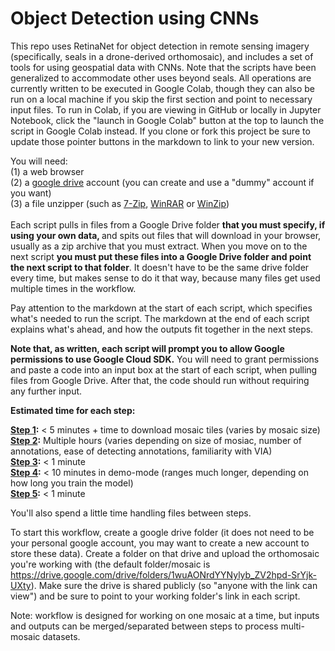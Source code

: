 # Object Detection using CNNs

This repo uses RetinaNet for object detection in remote sensing imagery (specifically, seals in a drone-derived orthomosaic), and includes a set of tools for using geospatial data with CNNs. Note that the scripts have been generalized to accommodate other uses beyond seals. All operations are currently written to be executed in Google Colab, though they can also be run on a local machine if you skip the first section and point to necessary input files. To run in Colab, if you are viewing in GitHub or locally in Jupyter Notebook, click the "launch in Google Colab" button at the top to launch the script in Google Colab instead. If you clone or fork this project be sure to update those pointer buttons in the markdown to link to your new version.

You will need: \
(1) a web browser \
(2) a [google drive](https://www.google.com/intl/en/drive/) account (you can create and use a "dummy" account if you want) \
(3) a file unzipper (such as [7-Zip](https://www.7-zip.org/), [WinRAR](https://www.win-rar.com/) or [WinZip](https://www.winzip.com/)) \
\
Each script pulls in files from a Google Drive folder <b> that you must specify, if using your own data, </b> and spits out files that will download in your browser, usually as a zip archive that you must extract. When you move on to the next script <b> you must put these files into a Google Drive folder and point the next script to that folder</b>. It doesn't have to be the same drive folder every time, but makes sense to do it that way, because many files get used multiple times in the workflow.

Pay attention to the markdown at the start of each script, which specifies what's needed to run the script. The markdown at the end of each script explains what's ahead, and how the outputs fit together in the next steps.

<b>Note that, as written, each script will prompt you to allow Google permissions to use Google Cloud SDK.</b>  You will need to grant permissions and paste a code into an input box at the start of each script, when pulling files from Google Drive. After that, the code should run without requiring any further input.

<b>Estimated time for each step:</b>

<b>[Step 1](https://colab.research.google.com/github/gl7176/GreySealCNN/blob/master/1_orthomosaic_to_tiles.ipynb):</b> < 5 minutes + time to download mosaic tiles (varies by mosaic size) \
<b>[Step 2](https://colab.research.google.com/github/gl7176/GreySealCNN/blob/master/2_VIA_annotations.ipynb):</b> Multiple hours (varies depending on size of mosiac, number of annotations, ease of detecting annotations, familiarity with VIA) \
<b>[Step 3](https://colab.research.google.com/github/gl7176/GreySealCNN/blob/master/3_VIA_to_RetinaNet_subsetted.ipynb):</b> < 1 minute \
<b>[Step 4](https://colab.research.google.com/github/gl7176/GreySealCNN/blob/master/4_CNN_setup_training_testing.ipynb):</b> < 10 minutes in demo-mode (ranges much longer, depending on how long you train the model) \
<b>[Step 5](https://colab.research.google.com/github/gl7176/GreySealCNN/blob/master/5_export_outputs.ipynb):</b> < 1 minute 

You'll also spend a little time handling files between steps.

To start this workflow, create a google drive folder (it does not need to be your personal google account, you may want to create a new account to store these data). Create a folder on that drive and upload the orthomosaic you're working with (the default folder/mosaic is https://drive.google.com/drive/folders/1wuAONrdYYNylyb_ZV2hpd-SrYjk-UXty). Make sure the drive is shared publicly (so "anyone with the link can view") and be sure to point to your working folder's link in each script.

Note: workflow is designed for working on one mosaic at a time, but inputs and outputs can be merged/separated between steps to process multi-mosaic datasets.
